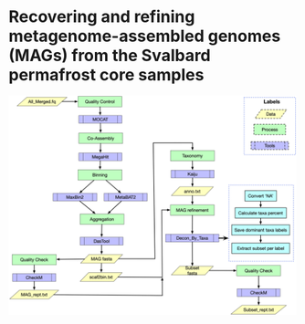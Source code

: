 #  Recovering and refining metagenome-assembled genomes (MAGs) from the Svalbard permafrost core samples

![Workflow](./img/Recover_and_Refine_MAGs.jpg)
